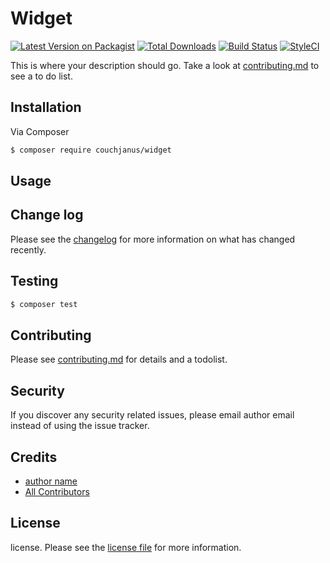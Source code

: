 # Widget

[![Latest Version on Packagist][ico-version]][link-packagist]
[![Total Downloads][ico-downloads]][link-downloads]
[![Build Status][ico-travis]][link-travis]
[![StyleCI][ico-styleci]][link-styleci]

This is where your description should go. Take a look at [contributing.md](contributing.md) to see a to do list.

## Installation

Via Composer

``` bash
$ composer require couchjanus/widget
```

## Usage

## Change log

Please see the [changelog](changelog.md) for more information on what has changed recently.

## Testing

``` bash
$ composer test
```

## Contributing

Please see [contributing.md](contributing.md) for details and a todolist.

## Security

If you discover any security related issues, please email author email instead of using the issue tracker.

## Credits

- [author name][link-author]
- [All Contributors][link-contributors]

## License

license. Please see the [license file](license.md) for more information.

[ico-version]: https://img.shields.io/packagist/v/couchjanus/widget.svg?style=flat-square
[ico-downloads]: https://img.shields.io/packagist/dt/couchjanus/widget.svg?style=flat-square
[ico-travis]: https://img.shields.io/travis/couchjanus/widget/master.svg?style=flat-square
[ico-styleci]: https://styleci.io/repos/12345678/shield

[link-packagist]: https://packagist.org/packages/couchjanus/widget
[link-downloads]: https://packagist.org/packages/couchjanus/widget
[link-travis]: https://travis-ci.org/couchjanus/widget
[link-styleci]: https://styleci.io/repos/12345678
[link-author]: https://github.com/couchjanus
[link-contributors]: ../../contributors
